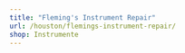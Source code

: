 ```yaml
---
title: "Fleming's Instrument Repair"
url: /houston/flemings-instrument-repair/
shop: Instrumente
---
```

